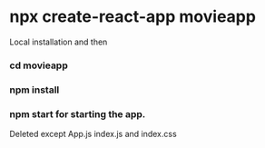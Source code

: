 #  npx create-react-app movieapp

Local installation and then 

### cd movieapp
### npm install
### npm start for starting the app.

Deleted except App.js index.js and index.css


